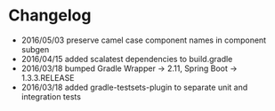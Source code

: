 # Changelog

- 2016/05/03 preserve camel case component names in component subgen
- 2016/04/15 added scalatest dependencies to build.gradle
- 2016/03/18 bumped Gradle Wrapper -> 2.11, Spring Boot -> 1.3.3.RELEASE
- 2016/03/18 added gradle-testsets-plugin to separate unit and integration tests
